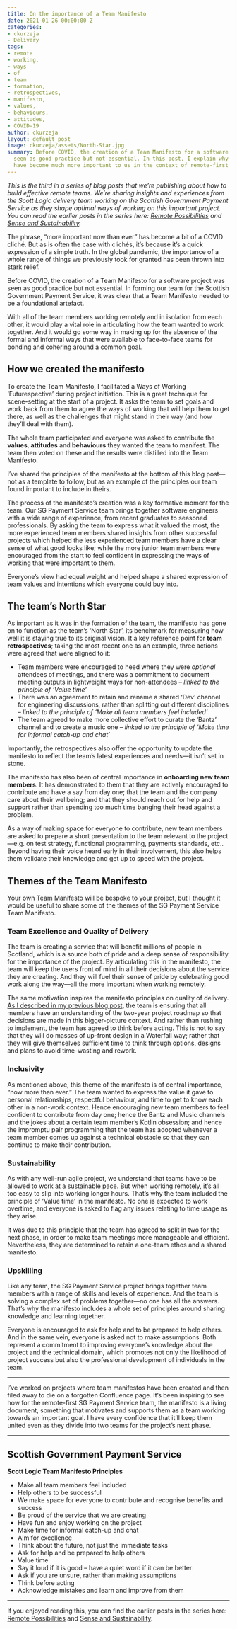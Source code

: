 ```yaml
---
title: On the importance of a Team Manifesto
date: 2021-01-26 00:00:00 Z
categories:
- ckurzeja
- Delivery
tags:
- remote
- working,
- ways
- of
- team
- formation,
- retrospectives,
- manifesto,
- values,
- behaviours,
- attitudes,
- COVID-19
author: ckurzeja
layout: default_post
image: ckurzeja/assets/North-Star.jpg
summary: Before COVID, the creation of a Team Manifesto for a software project was
  seen as good practice but not essential. In this post, I explain why Team Manifestos
  have become much more important to us in the context of remote-first team formation.
---
```


_This is the third in a series of blog posts that we’re publishing about how to build effective remote teams. We’re sharing insights and experiences from the Scott Logic delivery team working on the Scottish Government Payment Service as they shape optimal ways of working on this important project. You can read the earlier posts in the series here: [Remote Possibilities](https://blog.scottlogic.com/2020/12/02/remote-possibilities.html) and [Sense and Sustainability](https://blog.scottlogic.com/2020/12/17/sense-and-sustainability.html)._

The phrase, “more important now than ever” has become a bit of a COVID cliché. But as is often the case with clichés, it’s because it’s a quick expression of a simple truth. In the global pandemic, the importance of a whole range of things we previously took for granted has been thrown into stark relief.

Before COVID, the creation of a Team Manifesto for a software project was seen as good practice but not essential. In forming our team for the Scottish Government Payment Service, it was clear that a Team Manifesto needed to be a foundational artefact. 

With all of the team members working remotely and in isolation from each other, it would play a vital role in articulating how the team wanted to work together. And it would go some way in making up for the absence of the formal and informal ways that were available to face-to-face teams for bonding and cohering around a common goal.

## How we created the manifesto

To create the Team Manifesto, I facilitated a Ways of Working ‘Futurespective’ during project initiation. This is a great technique for scene-setting at the start of a project. It asks the team to set goals and work back from them to agree the ways of working that will help them to get there, as well as the challenges that might stand in their way (and how they’ll deal with them). 

The whole team participated and everyone was asked to contribute the **values**, **attitudes** and **behaviours** they wanted the team to manifest. The team then voted on these and the results were distilled into the Team Manifesto. 

I’ve shared the principles of the manifesto at the bottom of this blog post&mdash;not as a template to follow, but as an example of the principles our team found important to include in theirs.

The process of the manifesto’s creation was a key formative moment for the team. Our SG Payment Service team brings together software engineers with a wide range of experience, from recent graduates to seasoned professionals. By asking the team to express what it valued the most, the more experienced team members shared insights from other successful projects which helped the less experienced team members have a clear sense of what good looks like; while the more junior team members were encouraged from the start to feel confident in expressing the ways of working that were important to them. 

Everyone’s view had equal weight and helped shape a shared expression of team values and intentions which everyone could buy into.

## The team’s North Star

As important as it was in the formation of the team, the manifesto has gone on to function as the team’s ‘North Star’, its benchmark for measuring how well it is staying true to its original vision. It a key reference point for **team retrospectives**; taking the most recent one as an example, three actions were agreed that were aligned to it:

- Team members were encouraged to heed where they were _optional_ attendees of meetings, and there was a commitment to document meeting outputs in lightweight ways for non-attendees &ndash; _linked to the principle of ‘Value time’_
- There was an agreement to retain and rename a shared ‘Dev’ channel for engineering discussions, rather than splitting out different disciplines &ndash; _linked to the principle of ‘Make all team members feel included’_
- The team agreed to make more collective effort to curate the ‘Bantz’ channel and to create a music one &ndash; _linked to the principle of ‘Make time for informal catch-up and chat’_

Importantly, the retrospectives also offer the opportunity to update the manifesto to reflect the team’s latest experiences and needs&mdash;it isn’t set in stone.

The manifesto has also been of central importance in **onboarding new team members**. It has demonstrated to them that they are actively encouraged to contribute and have a say from day one; that the team and the company care about their wellbeing; and that they should reach out for help and support rather than spending too much time banging their head against a problem.

As a way of making space for everyone to contribute, new team members are asked to prepare a short presentation to the team relevant to the project&mdash;e.g. on test strategy, functional programming, payments standards, etc.. Beyond having their voice heard early in their involvement, this also helps them validate their knowledge and get up to speed with the project.

## Themes of the Team Manifesto

Your own Team Manifesto will be bespoke to your project, but I thought it would be useful to share some of the themes of the SG Payment Service Team Manifesto.

### Team Excellence and Quality of Delivery
The team is creating a service that will benefit millions of people in Scotland, which is a source both of pride and a deep sense of responsibility for the importance of the project. By articulating this in the manifesto, the team will keep the users front of mind in all their decisions about the service they are creating. And they will fuel their sense of pride by celebrating good work along the way&mdash;all the more important when working remotely.

The same motivation inspires the manifesto principles on quality of delivery. [As I described in my previous blog post](https://blog.scottlogic.com/2020/12/17/sense-and-sustainability.html), the team is ensuring that all members have an understanding of the two-year project roadmap so that decisions are made in this bigger-picture context. And rather than rushing to implement, the team has agreed to think before acting. This is not to say that they will do masses of up-front design in a Waterfall way; rather that they will give themselves sufficient time to think through options, designs and plans to avoid time-wasting and rework.

### Inclusivity
As mentioned above, this theme of the manifesto is of central importance, “now more than ever.” The team wanted to express the value it gave to personal relationships, respectful behaviour, and time to get to know each other in a non-work context. Hence encouraging new team members to feel confident to contribute from day one; hence the Bantz and Music channels and the jokes about a certain team member’s Kotlin obsession; and hence the impromptu pair programming that the team has adopted whenever a team member comes up against a technical obstacle so that they can continue to make their contribution.

### Sustainability
As with any well-run agile project, we understand that teams have to be allowed to work at a sustainable pace. But when working remotely, it’s all too easy to slip into working longer hours. That’s why the team included the principle of ‘Value time’ in the manifesto. No one is expected to work overtime, and everyone is asked to flag any issues relating to time usage as they arise.

It was due to this principle that the team has agreed to split in two for the next phase, in order to make team meetings more manageable and efficient. Nevertheless, they are determined to retain a one-team ethos and a shared manifesto.

### Upskilling
Like any team, the SG Payment Service project brings together team members with a range of skills and levels of experience. And the team is solving a complex set of problems together&mdash;no one has all the answers. That’s why the manifesto includes a whole set of principles around sharing knowledge and learning together. 

Everyone is encouraged to ask for help and to be prepared to help others. And in the same vein, everyone is asked not to make assumptions. Both represent a commitment to improving everyone’s knowledge about the project and the technical domain, which promotes not only the likelihood of project success but also the professional development of individuals in the team.

----

I’ve worked on projects where team manifestos have been created and then filed away to die on a forgotten Confluence page. It’s been inspiring to see how for the remote-first SG Payment Service team, the manifesto is a living document, something that motivates and supports them as a team working towards an important goal. I have every confidence that it’ll keep them united even as they divide into two teams for the project’s next phase.

____

## Scottish Government Payment Service 
**Scott Logic Team Manifesto Principles**

- Make all team members feel included
- Help others to be successful
- We make space for everyone to contribute and recognise benefits and success
- Be proud of the service that we are creating
- Have fun and enjoy working on the project
- Make time for informal catch-up and chat
- Aim for excellence
- Think about the future, not just the immediate tasks
- Ask for help and be prepared to help others
- Value time
- Say it loud if it is good – have a quiet word if it can be better
- Ask if you are unsure, rather than making assumptions
- Think before acting
- Acknowledge mistakes and learn and improve from them

____

If you enjoyed reading this, you can find the earlier posts in the series here: [Remote Possibilities](https://blog.scottlogic.com/2020/12/02/remote-possibilities.html) and [Sense and Sustainability](https://blog.scottlogic.com/2020/12/17/sense-and-sustainability.html).
